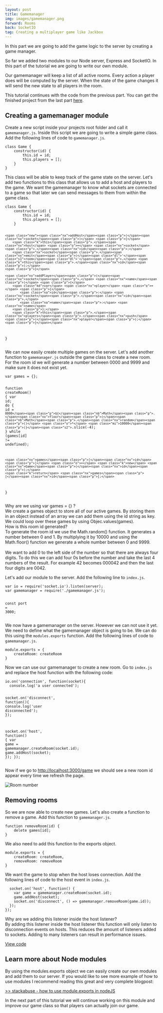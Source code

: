 ```yaml
---
layout: post
title: Gamemanager
img: images/gamemanager.png
forward: Rooms
back: SocketIO
tag: Creating a multiplayer game like Jackbox
---
```


In this part we are going to add the game logic to the server by creating a game manager.

So far we added two modules to our Node server, Express and SocketIO. In this part of the tutorial we are going to write our own module.

Our gamemanager will keep a list of all active rooms. Every action a player does will be computed by the server. When the state of the game changes it will send the new state to all players in the room.

<span class="note">This tutorial continues with the code from the previous part. You can get the finished project from the last part [here](https://github.com/RubenBimmel/MultiplayerGameTutorial/tree/master/03-SocketIO).</span>

## Creating a gamemanager module

Create a new script inside your projects root folder and call it `gamemanager.js`. Inside this script we are going to write a simple game class. Add the following lines of code to `gamemanager.js`.

<div class="language-js highlighter-rouge"><div class="highlight"><pre class="highlight"><code><span class="new"><span class="kd">class</span> <span class="nx">Game</span> <span class="p">{</span>
    <span class="kd">constructor</span><span class="p">(</span><span class="nx">id</span><span class="p">)</span> <span class="p">{</span>
        <span class="k">this</span><span class="p">.</span><span class="nx">id</span> <span class="o">=</span> <span class="nx">id</span><span class="p">;</span>
        <span class="k">this</span><span class="p">.</span><span class="nx">players</span> <span class="o">=</span> <span class="p">[];</span>
    <span class="p">}</span>
<span class="p">}</span></span>
</code></pre></div></div>

This class will be able to keep track of the game state on the server. Let's add two functions to this class that allows us to add a host and players to the game. We want the gamemanager to know what sockets are connected to a game so that later we can send messages to them from within the game class.

<div class="language-js highlighter-rouge"><div class="highlight"><pre class="highlight"><code><span class="kd">class</span> <span class="nx">Game</span> <span class="p">{</span>
    <span class="kd">constructor</span><span class="p">(</span><span class="nx">id</span><span class="p">)</span> <span class="p">{</span>
        <span class="k">this</span><span class="p">.</span><span class="nx">id</span> <span class="o">=</span> <span class="nx">id</span><span class="p">;</span>
        <span class="k">this</span><span class="p">.</span><span class="nx">players</span> <span class="o">=</span> <span class="p">[];</span>
    <span class="p">}</span>

    <span class="new"><span class="nx">addHost</span><span class="p">(</span><span class="nx">socket</span><span class="p">)</span> <span class="p">{</span>
        <span class="k">this</span><span class="p">.</span><span class="nx">host</span> <span class="o">=</span> <span class="nx">socket</span><span class="p">.</span><span class="nx">id</span><span class="p">;</span>
        <span class="nx">socket</span><span class="p">.</span><span class="nx">emit</span><span class="p">(</span><span class="dl">'</span><span class="s1">room</span><span class="dl">'</span><span class="p">,</span> <span class="k">this</span><span class="p">.</span><span class="nx">id</span><span class="p">);</span>
    <span class="p">}</span>

    <span class="nx">addPlayer</span><span class="p">(</span><span class="nx">socket</span><span class="p">,</span> <span class="nx">name</span><span class="p">)</span> <span class="p">{</span>
        <span class="kd">var</span> <span class="nx">player</span> <span class="o">=</span> <span class="p">{</span>
            <span class="na">id</span><span class="p">:</span> <span class="nx">socket</span><span class="p">.</span><span class="nx">id</span><span class="p">,</span>
            <span class="na">name</span><span class="p">:</span> <span class="nx">name</span>
        <span class="p">};</span>
        <span class="k">this</span><span class="p">.</span><span class="nx">players</span><span class="p">.</span><span class="nx">push</span> <span class="p">(</span><span class="nx">player</span><span class="p">);</span>
    <span class="p">}</span></span>
<span class="p">}</span>
</code></pre></div></div>

We can now easily create multiple games on the server. Let's add another function to `gamemanager.js` outside the game class to create a new room. For the room id we will generate a number between 0000 and 9999 and make sure it does not exist yet.

<div class="language-js highlighter-rouge"><div class="highlight"><pre class="highlight"><code><span class="new"><span class="kd">var</span> <span class="nx">games</span> <span class="o">=</span> <span class="p">{};</span>

<span class="kd">function</span> <span class="nx">createRoom</span><span class="p">()</span> <span class="p">{</span>
    <span class="kd">var</span> <span class="nx">id</span><span class="p">;</span>
    <span class="k">do</span> <span class="p">{</span> 
        <span class="nx">id</span> <span class="o">=</span> <span class="s2">`0000</span><span class="p">${</span><span class="nb">Math</span><span class="p">.</span><span class="nx">floor</span><span class="p">(</span><span class="nb">Math</span><span class="p">.</span><span class="nx">random</span><span class="p">()</span> <span class="o">*</span> <span class="mi">10000</span><span class="p">)}</span><span class="s2">`</span><span class="p">.</span><span class="nx">slice</span><span class="p">(</span><span class="o">-</span><span class="mi">4</span><span class="p">);</span>
    <span class="p">}</span> <span class="k">while</span> <span class="p">(</span><span class="nx">games</span><span class="p">[</span><span class="nx">id</span><span class="p">]</span> <span class="o">!=</span> <span class="kc">undefined</span><span class="p">);</span>
    
    <span class="nx">games</span><span class="p">[</span><span class="nx">id</span><span class="p">]</span> <span class="o">=</span> <span class="k">new</span> <span class="nx">Game</span><span class="p">(</span><span class="nx">id</span><span class="p">);</span>
    <span class="k">return</span> <span class="nx">games</span><span class="p">[</span><span class="nx">id</span><span class="p">];</span>
<span class="p">}</span></span>
</code></pre></div></div>

<div class="fold-out" onclick="this.classList.toggle('open')">
<div class="fold-out-title">Why are we using var games = {} ?</div>
<div class="fold-out-content">We create a games object to store all of our active games. By storing them in an object instead of an array we can add them using the id string as key. We could loop over these games by using Objec.values(games).</div>
</div>

<div class="fold-out" onclick="this.classList.toggle('open')">
<div class="fold-out-title">How is this room id generated?</div>
<div class="fold-out-content">To generate the room id we use the Math.random() function. It generates a number between 0 and 1. By multiplying it by 10000 and using the Math.floor() function we generate a whole number between 0 and 9999. <br/><br/>We want to add 0 to the left side of the number so that there are always four digits. To do this we can add four 0s before the number and take the last 4 numbers of the result. For example 42 becomes 000042 and then the last four digits are 0042.</div>
</div>

Let's add our module to the server. Add the following line to `index.js`.

<div class="language-js highlighter-rouge"><div class="highlight"><pre class="highlight"><code><span class="kd">var</span> <span class="nx">io</span> <span class="o">=</span> <span class="nx">require</span><span class="p">(</span><span class="dl">'</span><span class="s1">socket.io</span><span class="dl">'</span><span class="p">).</span><span class="nx">listen</span><span class="p">(</span><span class="nx">server</span><span class="p">);</span>
<span class="new"><span class="kd">var</span> <span class="nx">gamemanager</span> <span class="o">=</span> <span class="nx">require</span><span class="p">(</span><span class="dl">'</span><span class="s1">./gamemanager.js</span><span class="dl">'</span><span class="p">);</span></span>

<span class="kd">const</span> <span class="nx">port</span> <span class="o">=</span> <span class="mi">3000</span><span class="p">;</span>
</code></pre></div></div>

We now have a gamemanager on the server. However we can not use it yet. We need to define what the gamemanager object is going to be. We can do this using the `modules.exports` function. Add the following lines of code to `gamemanager.js`.

<div class="language-js highlighter-rouge"><div class="highlight"><pre class="highlight"><code><span class="new"><span class="nx">module</span><span class="p">.</span><span class="nx">exports</span> <span class="o">=</span> <span class="p">{</span>
    <span class="na">createRoom</span><span class="p">:</span> <span class="nx">createRoom</span>
<span class="p">}</span></span>
</code></pre></div></div>

Now we can use our gamemanager to create a new room. Go to `index.js` and replace the host function with the following code:

<div class="language-js highlighter-rouge"><div class="highlight"><pre class="highlight"><code><span class="nx">io</span><span class="p">.</span><span class="nx">on</span><span class="p">(</span><span class="dl">'</span><span class="s1">connection</span><span class="dl">'</span><span class="p">,</span> <span class="kd">function</span><span class="p">(</span><span class="nx">socket</span><span class="p">){</span>
  <span class="nx">console</span><span class="p">.</span><span class="nx">log</span><span class="p">(</span><span class="dl">'</span><span class="s1">a user connected</span><span class="dl">'</span><span class="p">);</span>

  <span class="nx">socket</span><span class="p">.</span><span class="nx">on</span><span class="p">(</span><span class="dl">'</span><span class="s1">disconnect</span><span class="dl">'</span><span class="p">,</span> <span class="kd">function</span><span class="p">(){</span>
    <span class="nx">console</span><span class="p">.</span><span class="nx">log</span><span class="p">(</span><span class="dl">'</span><span class="s1">user disconnected</span><span class="dl">'</span><span class="p">);</span>
  <span class="p">});</span>

  <span class="nx">socket</span><span class="p">.</span><span class="nx">on</span><span class="p">(</span><span class="dl">'</span><span class="s1">host</span><span class="dl">'</span><span class="p">,</span> <span class="kd">function</span><span class="p">()</span> <span class="p">{</span>
    <span class="new"><span class="kd">var</span> <span class="nx">game</span> <span class="o">=</span> <span class="nx">gamemanager</span><span class="p">.</span><span class="nx">createRoom</span><span class="p">(</span><span class="nx">socket</span><span class="p">.</span><span class="nx">id</span><span class="p">);</span>
    <span class="nx">game</span><span class="p">.</span><span class="nx">addHost</span><span class="p">(</span><span class="nx">socket</span><span class="p">);</span></span>
  <span class="p">});</span>
<span class="p">});</span>
</code></pre></div></div>

Now if we go to <a href="http://localhost:3000/game" target="_blank">http://localhost:3000/game</a> we should see a new room id appear every time we refresh the page.

![Room number]({{site.baseurl}}/images/room9548.png)

## Removing rooms

So we are now able to create new games. Let's also create a function to remove a game. Add this function to `gamemanager.js`.

<div class="language-js highlighter-rouge"><div class="highlight"><pre class="highlight"><code><span class="new"><span class="kd">function</span> <span class="nx">removeRoom</span><span class="p">(</span><span class="nx">id</span><span class="p">)</span> <span class="p">{</span>
    <span class="k">delete</span> <span class="nx">games</span><span class="p">[</span><span class="nx">id</span><span class="p">];</span>
<span class="p">}</span></span>
</code></pre></div></div>

We also need to add this function to the exports object.

<div class="language-js highlighter-rouge"><div class="highlight"><pre class="highlight"><code><span class="nx">module</span><span class="p">.</span><span class="nx">exports</span> <span class="o">=</span> <span class="p">{</span>
    <span class="na">createRoom</span><span class="p">:</span> <span class="nx">createRoom</span><span class="new"><span class="p">,</span>
    <span class="na">removeRoom</span><span class="p">:</span> <span class="nx">removeRoom</span></span>
<span class="p">}</span>
</code></pre></div></div>

We want the game to stop when the host loses connection. Add the following lines of code to the host event in `index.js`.

<div class="language-js highlighter-rouge"><div class="highlight"><pre class="highlight"><code>  <span class="nx">socket</span><span class="p">.</span><span class="nx">on</span><span class="p">(</span><span class="dl">'</span><span class="s1">host</span><span class="dl">'</span><span class="p">,</span> <span class="kd">function</span><span class="p">()</span> <span class="p">{</span>
    <span class="kd">var</span> <span class="nx">game</span> <span class="o">=</span> <span class="nx">gamemanager</span><span class="p">.</span><span class="nx">createRoom</span><span class="p">(</span><span class="nx">socket</span><span class="p">.</span><span class="nx">id</span><span class="p">);</span>
    <span class="nx">game</span><span class="p">.</span><span class="nx">addHost</span><span class="p">(</span><span class="nx">socket</span><span class="p">);</span>
    <span class="new"><span class="nx">socket</span><span class="p">.</span><span class="nx">on</span><span class="p">(</span><span class="dl">'</span><span class="s1">disconnect</span><span class="dl">'</span><span class="p">,</span> <span class="p">()</span> <span class="o">=&gt;</span> <span class="nx">gamemanager</span><span class="p">.</span><span class="nx">removeRoom</span><span class="p">(</span><span class="nx">game</span><span class="p">.</span><span class="nx">id</span><span class="p">));</span></span>
  <span class="p">});</span>
<span class="p">});</span>
</code></pre></div></div>

<div class="fold-out" onclick="this.classList.toggle('open')">
<div class="fold-out-title">Why are we adding this listener inside the host listener?</div>
<div class="fold-out-content">By adding this listener inside the host listener this function will only listen to disconnection events on hosts. This reduces the amount of listeners added to sockets. Adding to many listeners can result in performance issues.</div>
</div>

[View code](https://github.com/RubenBimmel/MultiplayerGameTutorial/tree/master/04-Gamemanager)

## Learn more about Node modules

By using the modules.exports object we can easily create our own modules and add them to our server. If you would like to see more example of how to use modules I recommend reading this great and very complete blogpost:

[>> stackabuse - how to use module.exports in nodeJS](https://stackabuse.com/how-to-use-module-exports-in-node-js/)

In the next part of this tutorial we will continue working on this module and improve our game class so that players can actually join our game.